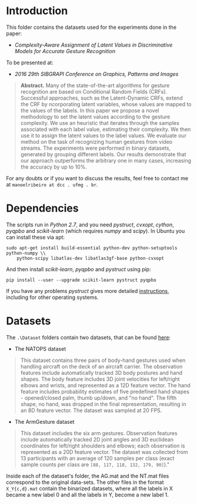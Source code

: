 # Introduction

This folder contains the datasets used for the experiments done in the paper:

- *Complexity-Aware Assignment of Latent Values in Discriminative Models for Accurate Gesture Recognition*

To be presented at:

- *2016 29th SIBGRAPI Conference on Graphics, Patterns and Images*

> **Abstract.** Many of the state-of-the-art algorithms for gesture recognition are based on Conditional Random Fields (CRFs). Successful approaches, such as the Latent-Dynamic CRFs, extend the CRF by ncorporating latent variables, whose values are mapped to the values of the labels. In this paper we propose a novel methodology to set the latent values according to the gesture complexity. We use an heuristic that iterates through the samples associated with each label value, estimating their complexity. We then use it to assign the latent values to the label values. We evaluate our method on the task of recognizing human gestures from video streams. The experiments were performed in binary datasets, generated by grouping different labels. Our results demonstrate that our approach outperforms the arbitrary one in many cases, increasing the accuracy by up to 10%. 

For any doubts or if you want to discuss the results, feel free to contact me at `manoelribeiro at dcc . ufmg . br`.

# Dependencies

The scripts run in *Python 2.7*, and you need _pystruct_, _cvxopt_, _cython_, _pyqpbo_ and _scikit-learn_ (which requires _numpy_ and _scipy_). In Ubuntu you can install these via apt:

```
sudo apt-get install build-essential python-dev python-setuptools python-numpy \\
    python-scipy libatlas-dev libatlas3gf-base python-cvxopt
```

And then install _scikit-learn_, _pyqpbo_ and _pystruct_ using pip:

```
pip install --user --upgrade scikit-learn pystruct pyqpbo
```

If you have any problems _pystruct_ gives more detailed [instructions][2], including for other operating systems.

# Datasets

The `.\Dataset` folders contain two datasets, that can be found [here][1]:

* The NATOPS dataset
> This dataset contains three pairs of body-hand gestures used when handling aircraft on the deck of an aircraft carrier. The observation features include automatically tracked 3D body postures and hand shapes. The body feature includes 3D joint velocities for left/right elbows and wrists, and represented as a 12D feature vector. The hand feature includes probability estimates of five predefined hand shapes - opened/closed palm, thumb up/down, and "no hand". The fifth shape, no hand, was dropped in the final representation, resulting in an 8D feature vector. The dataset was sampled at 20 FPS.


* The ArmGesture dataset
> This dataset includes the six arm gestures. Observation features include automatically tracked 2D joint angles and 3D euclidean coordinates for left/right shoulders and elbows; each observation is represented as a 20D feature vector. The dataset was collected from 13 participants with an average of 120 samples per class (exact sample counts per class are `[88, 117, 118, 132, 179, 90]`)."

Inside each of the dataset's folder, the AG.mat and the NT.mat files correspond to the original data-sets. The other files in the format `X_Y{c,d}.mat` contain the binarized datasets, where all the labels in X became a new label 0 and all the labels in Y, become a new label 1.

[1]: http://people.csail.mit.edu/yalesong/cvpr12/
[2]: https://pystruct.github.io/installation.html